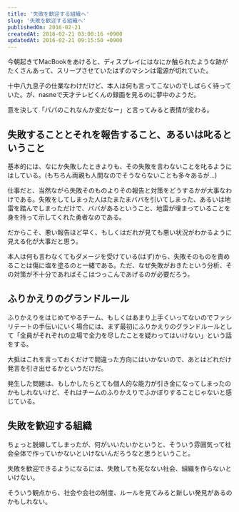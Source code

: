 ```yaml
---
title: '失敗を歓迎する組織へ'
slug: '失敗を歓迎する組織へ'
publishedOn: 2016-02-21
createdAt: 2016-02-21 03:00:16 +0900
updatedAt: 2016-02-21 09:15:50 +0900
---
```

今朝起きてMacBookをあけると、ディスプレイにはなにか触られたような跡がたくさんあって、スリープさせていたはずのマシンは電源が切れていた。

十中八九息子の仕業なわけだけど、本人は何も言ってこないのでしばらく待っていた。が、nasneで天才テレビくんの録画を見るのに夢中のようだ。

意を決して「パパのこれなんか変だなー」と言ってみると表情が変わる。

## 失敗することとそれを報告すること、あるいは叱るということ

基本的には、なにか失敗したときよりも、その失敗を言わないことを叱るようにはしている。(もちろん両親も人間なのでそうならないことも多々あるが…)

仕事だと、当然ながら失敗そのものよりその報告と対策をどうするかが大事なわけである。失敗をしてしまった人はたまたまババを引いてしまった、あるいは地雷を踏んでしまっただけで、ババがあるということ、地雷が埋まっていることを身を持って示してくれた勇者なのである。

だからこそ、悪い報告ほど早く、もしくはだれが見ても悪い状況がわかるように見える化が大事だと思う。

本人は何も言わなくてもダメージを受けている(はず)から、失敗そのものを責めることは傷に塩を塗るのと一緒である。ただ、なぜ失敗がおきたという分析、その対策が不十分であればそこはつっこんであげるのが必要だろう。

## ふりかえりのグランドルール

ふりかえりをはじめてやるチーム、もしくはあまり上手くいってないのでファシリテートの手伝いにいく場合には、まず最初にふりかえりのグランドルールとして「全員がそれぞれの立場で全力を尽したことを疑わってはいけない」という話をする。

大抵はこれを言っておくだけで間違った方向にはいかないので、あとはどれだけ発言を引き出せるかというだけだ。

発生した問題は、もしかしたらとても個人的な能力が引き金になってしまったのかもしれないけど、それはチームのふりかえりでふかぼりすることじゃないと感じている。

## 失敗を歓迎する組織

ちょっと脱線してしまったが、何がいいたいかというと、そういう雰囲気って社会全体で作っていかないといけないんだろうなと思うということ。

失敗を歓迎できるようになるには、失敗しても死なない社会、組織を作らないといけない。

そういう観点から、社会や会社の制度、ルールを見てみると新しい発見があるのかもしれない。
